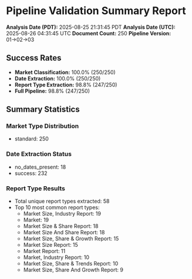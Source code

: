 # Pipeline Validation Summary Report

**Analysis Date (PDT):** 2025-08-25 21:31:45 PDT
**Analysis Date (UTC):** 2025-08-26 04:31:45 UTC
**Document Count:** 250
**Pipeline Version:** 01→02→03

## Success Rates

- **Market Classification:** 100.0% (250/250)
- **Date Extraction:** 100.0% (250/250)
- **Report Type Extraction:** 98.8% (247/250)
- **Full Pipeline:** 98.8% (247/250)

## Summary Statistics

### Market Type Distribution
- standard: 250

### Date Extraction Status
- no_dates_present: 18
- success: 232

### Report Type Results
- Total unique report types extracted: 58
- Top 10 most common report types:
  - Market Size, Industry Report: 19
  - Market: 19
  - Market Size & Share Report: 18
  - Market Size And Share Report: 18
  - Market Size, Share & Growth Report: 15
  - Market Size Report: 15
  - Market Report: 11
  - Market, Industry Report: 10
  - Market Size, Share & Trends Report: 10
  - Market Size, Share And Growth Report: 9
